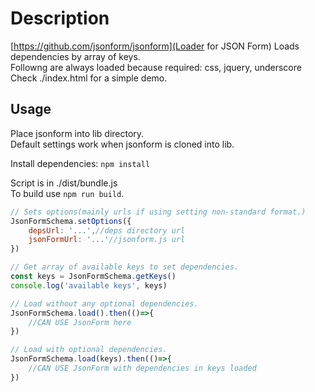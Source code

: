 # Description

[https://github.com/jsonform/jsonform](Loader for JSON Form)
Loads dependencies by array of keys.  
Followng are always loaded because required: css, jquery, underscore  
Check ./index.html for a simple demo.

## Usage

Place jsonform into lib directory.  
Default settings work when jsonform is cloned into lib.

Install dependencies: `npm install`

Script is in ./dist/bundle.js  
To build use `npm run build`.

```javascript
// Sets options(mainly urls if using setting non-standard format.)
JsonFormSchema.setOptions({
    depsUrl: '...',//deps directory url
    jsonFormUrl: '...'//jsonform.js url
})

// Get array of available keys to set dependencies.
const keys = JsonFormSchema.getKeys()
console.log('available keys', keys)

// Load without any optional dependencies.
JsonFormSchema.load().then(()=>{
    //CAN USE JsonForm here
})

// Load with optional dependencies.
JsonFormSchema.load(keys).then(()=>{
    //CAN USE JsonForm with dependencies in keys loaded
})
```